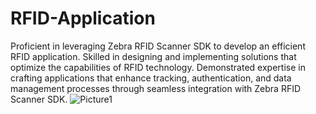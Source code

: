 # RFID-Application
Proficient in leveraging Zebra RFID Scanner SDK to develop an efficient RFID application. Skilled in designing and implementing solutions that optimize the capabilities of RFID technology. Demonstrated expertise in crafting applications that enhance tracking, authentication, and data management processes through seamless integration with Zebra RFID Scanner SDK.
![Picture1](https://github.com/HaseebKalwar1/RFID-Application/assets/50283492/09cee64d-b209-4074-acaa-88a2be3388fe)
